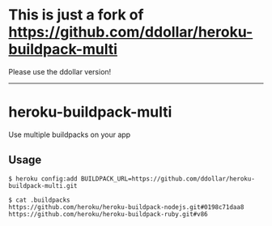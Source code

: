 # This is just a fork of https://github.com/ddollar/heroku-buildpack-multi

Please use the ddollar version!

--------------------------------------------------------------------------------------

# heroku-buildpack-multi

Use multiple buildpacks on your app

## Usage

    $ heroku config:add BUILDPACK_URL=https://github.com/ddollar/heroku-buildpack-multi.git

    $ cat .buildpacks
    https://github.com/heroku/heroku-buildpack-nodejs.git#0198c71daa8
    https://github.com/heroku/heroku-buildpack-ruby.git#v86
